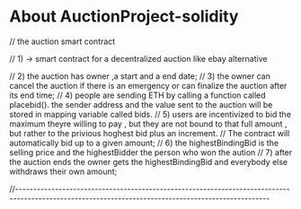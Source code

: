 # About AuctionProject-solidity

// the auction smart contract

// 1) -> smart contract for a decentralized auction like ebay alternative

// 2) the auction has owner ,a start and a end date;
// 3) the owner can cancel the auction if there is an emergency or can finalize the auction after its end time;
// 4) people are sending ETH by calling a function called placebid(). the sender address and the value sent to the auction will be stored in mapping variable called bids.
// 5) users are incentivized to bid the maximum theyre willing to pay , but they are not bound to that full amount , but rather to the privious hoghest bid plus an increment.
//     The contract will automatically bid up to a given amount;
// 6) the highestBindingBid is the selling price and the highestBidder the person who won the aution
// 7) after the auction ends the owner gets the highestBindingBid and everybody else withdraws their own amount;

//----------------------------------------------------------------------------------------------------------------------------------------------------
